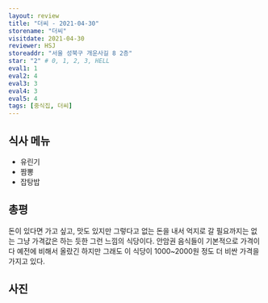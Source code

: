 ```yaml
---
layout: review
title: "더씨 - 2021-04-30"
storename: "더씨"
visitdate: 2021-04-30
reviewer: HSJ
storeaddr: "서울 성북구 개운사길 8 2층"
star: "2" # 0, 1, 2, 3, HELL
eval1: 1
eval2: 4
eval3: 3
eval4: 3
eval5: 4
tags: [중식집, 더씨]
---
```


## 식사 메뉴

- 유린기
- 짬뽕
- 잡탕밥

## 총평

돈이 있다면 가고 싶고, 맛도 있지만 그렇다고 없는 돈을 내서 억지로 갈 필요까지는 없는 그냥 가격값은 하는 듯한 그런 느낌의 식당이다. 안암권 음식들이 기본적으로 가격이 다 예전에 비해서 올랐긴 하지만 그래도 이 식당이 1000~2000원 정도 더 비싼 가격을 가지고 있다.

## 사진


